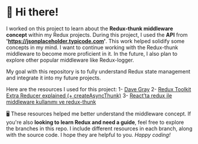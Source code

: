 # 👋 Hi there!

I worked on this project to learn about the **Redux-thunk middleware concept** within my Redux projects. During this project, I used the **API** from **'https://jsonplaceholder.typicode.com'**. This work helped solidify some concepts in my mind. I want to continue working with the Redux-thunk middleware to become more proficient in it. In the future, I also plan to explore other popular middleware like Redux-logger.

My goal with this repository is to fully understand Redux state management and integrate it into my future projects.

Here are the resources I used for this project:
1- [Dave Gray](https://www.youtube.com/watch?v=93CR_yURoII&list=PL0Zuz27SZ-6M1J5I1w2-uZx36Qp6qhjKo&index=11)
2- [Redux Toolkit Extra Reducer explained (+ createAsyncThunk)](https://medium.com/@mindsurfingclub/redux-toolkit-extra-reducer-explained-createasyncthunk-1480c54e8b58)
3- [React’ta redux ile middleware kullanımı ve redux-thunk](https://medium.com/software-development-turkey/reactta-redux-ile-middleware-kullan%C4%B1m%C4%B1-ve-redux-thunk-d46445f7b9c6#:~:text=redux%2Dthunk%20middleware,%C3%87ok%20basit%20bir%20i%C5%9Flem%20yapar.)

🖥️ These resources helped me better understand the middleware concept. If you're also **looking to learn Redux and need a guide**, feel free to explore the branches in this repo. I include different resources in each branch, along with the source code. I hope they are helpful to you. _Happy coding!_